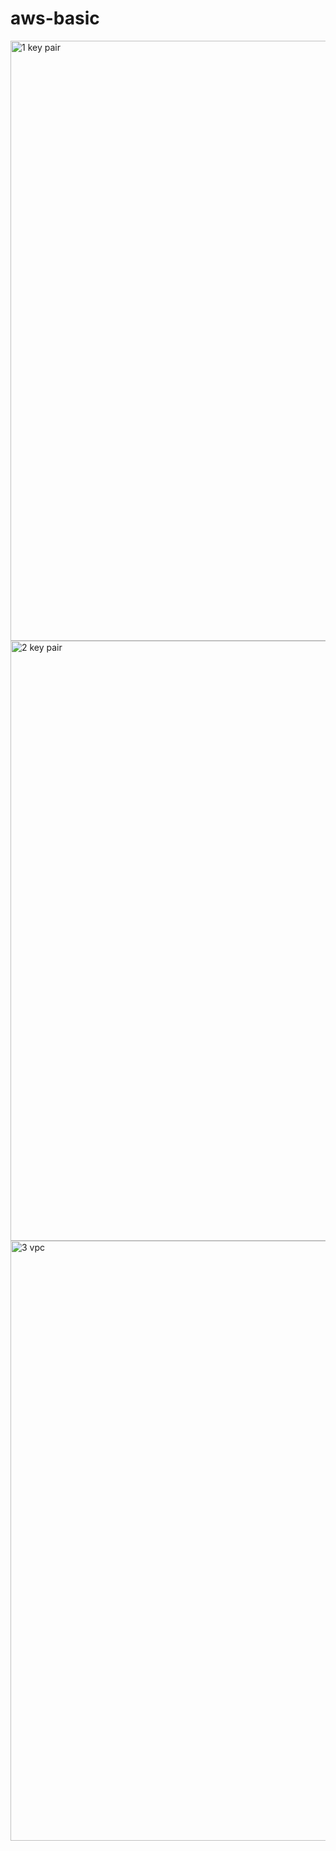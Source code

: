 # aws-basic


<img width="960" alt="1 key pair" src="https://github.com/user-attachments/assets/3b161c03-4bb1-4102-b4e2-df2366dadaa2" />
<img width="960" alt="2 key pair" src="https://github.com/user-attachments/assets/5fdd78ce-234f-4ad8-83c8-093625c2373a" />
<img width="960" alt="3 vpc" src="https://github.com/user-attachments/assets/fc133f5f-13b6-49a9-88cf-f38f1657eebf" />
